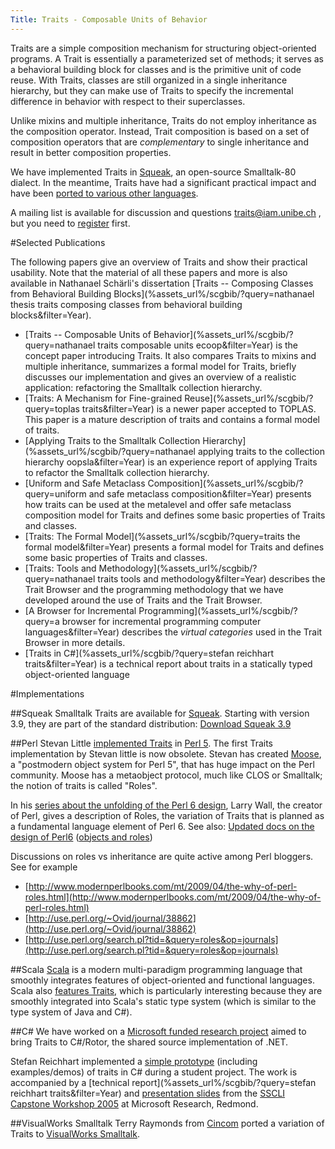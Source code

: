 ```yaml
---
Title: Traits - Composable Units of Behavior
---
```


Traits are a simple composition mechanism for structuring object-oriented programs. A Trait is essentially a parameterized set of methods; it serves as a behavioral building block for classes and is the primitive unit of code reuse. With Traits, classes are still organized in a single inheritance hierarchy, but they can make use of Traits to specify the incremental difference in behavior with respect to their superclasses.

Unlike mixins and multiple inheritance, Traits do not employ inheritance as the composition operator. Instead, Trait composition is based on a set of composition operators that are *complementary* to single inheritance and result in better composition properties.

We have implemented Traits in [Squeak](http://www.squeak.org), an open-source Smalltalk-80 dialect. In the meantime, Traits have had a significant practical impact and have been [ported to various other languages](%base_url%/research/traits).

A mailing list is available for discussion and questions <a href="mailto:traits@iam.unibe.ch">traits@iam.unibe.ch</a>
, but you need to [register](https://www.iam.unibe.ch/mailman/listinfo/traits) first. 

#Selected Publications

The following papers give an overview of Traits and show their practical usability. Note that the material of all these papers and more is also available in Nathanael Schärli's dissertation [Traits -- Composing Classes from Behavioral Building Blocks](%assets_url%/scgbib/?query=nathanael thesis traits composing classes from behavioral building blocks&filter=Year).


- [Traits -- Composable Units of Behavior](%assets_url%/scgbib/?query=nathanael traits composable units ecoop&filter=Year) is the concept paper introducing Traits. It also compares Traits to mixins and multiple inheritance, summarizes a formal model for Traits, briefly discusses our implementation and gives an overview of a realistic application: refactoring the Smalltalk collection hierarchy.
- [Traits: A Mechanism for Fine-grained Reuse](%assets_url%/scgbib/?query=toplas traits&filter=Year) is a newer paper accepted to TOPLAS. This paper is a mature description of traits and contains a formal model of traits. 
- [Applying Traits to the Smalltalk Collection Hierarchy](%assets_url%/scgbib/?query=nathanael applying traits to the collection hierarchy oopsla&filter=Year) is an experience report of applying Traits to refactor the Smalltalk collection hierarchy. 
- [Uniform and Safe Metaclass Composition](%assets_url%/scgbib/?query=uniform and safe metaclass composition&filter=Year) presents how traits can be used at the metalevel and offer safe metaclass composition model for Traits and defines some basic properties of Traits and classes.
- [Traits: The Formal Model](%assets_url%/scgbib/?query=traits the formal model&filter=Year) presents a formal model for Traits and defines some basic properties of Traits and classes.
- [Traits: Tools and Methodology](%assets_url%/scgbib/?query=nathanael traits tools and methodology&filter=Year) describes the Trait Browser and the programming methodology that we have developed around the use of Traits and the Trait Browser.
- [A Browser for Incremental Programming](%assets_url%/scgbib/?query=a browser for incremental programming computer languages&filter=Year) describes the *virtual categories* used in the Trait Browser in more details.
- [Traits in C#](%assets_url%/scgbib/?query=stefan reichhart traits&filter=Year) is a technical report about traits in a statically typed object-oriented language

#Implementations

##Squeak Smalltalk
Traits are available for [Squeak](http://www.squeak.org). Starting with version 3.9, they are part of the standard distribution: [Download Squeak 3.9](http://ftp.squeak.org/3.9/) 

##Perl
Stevan Little [implemented Traits](http://search.cpan.org/~stevan/Class-Trait/) in [Perl 5](http://www.perl.com).
The first Traits implementation by Stevan little is now obsolete. Stevan has created [Moose](http://search.cpan.org/dist/Moose/), a "postmodern object system for Perl 5", that has huge impact on the Perl community. Moose has a metaobject protocol, much like CLOS or Smalltalk; the notion of traits is called "Roles".

In his [series about the unfolding of the Perl 6 design](http://www.perl.com/pub/a/2004/04/16/a12.html), Larry Wall, the creator of Perl, gives a description of Roles, the variation of Traits that is planned as a fundamental language element of Perl 6. See also: [Updated docs on the design of Perl6](http://perlcabal.org/syn/) ([objects and roles](http://perlcabal.org/syn/S12.html))

Discussions on roles vs inheritance are quite active among Perl bloggers. See for example

-  [http://www.modernperlbooks.com/mt/2009/04/the-why-of-perl-roles.html](http://www.modernperlbooks.com/mt/2009/04/the-why-of-perl-roles.html)
-  [http://use.perl.org/~Ovid/journal/38862](http://use.perl.org/~Ovid/journal/38862)
-  [http://use.perl.org/search.pl?tid=&query=roles&op=journals](http://use.perl.org/search.pl?tid=&query=roles&op=journals)
 
##Scala
[Scala](http://scala.epfl.ch/) is a modern multi-paradigm programming language that smoothly integrates features of object-oriented and functional languages. Scala also [features Traits](http://www.scala-lang.org/node/126), which is particularly interesting because they are smoothly integrated into Scala's static type system (which is similar to the type system of Java and C#).
 
##C#
We have worked on a [Microsoft funded research project](%base_url%/research/rotor) aimed to bring Traits to C#/Rotor, the shared source implementation of .NET.

Stefan Reichhart implemented a [simple prototype](%assets_url%/download/rotor/CSharpTDemo.zip) (including examples/demos) of traits in C# during a student project. The work is accompanied by a [technical report](%assets_url%/scgbib/?query=stefan reichhart traits&filter=Year) and [presentation slides](%assets_url%/download/rotor/SSCLI2005TraitsCSharp.pdf) from the [SSCLI Capstone Workshop 2005](http://research.microsoft.com/workshops/SSCLI2005/) at Microsoft Research, Redmond. 

##VisualWorks Smalltalk
Terry Raymonds from [Cincom](http://www.cincom.com) ported a variation of Traits to [VisualWorks Smalltalk](http://smalltalk.cincom.com).
